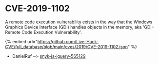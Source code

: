 # CVE-2019-1102

A remote code execution vulnerability exists in the way that the Windows Graphics Device Interface (GDI) handles objects in the memory, aka 'GDI+ Remote Code Execution Vulnerability'.

{% embed url="https://github.com/Live-Hack-CVE/full_database/blob/main/cves/2019/CVE-2019-1102.json" %}


* DanielRuf ~> [snyk-js-jquery-565129](https://zeste.alice-snow.ru/2019/database/cve-2019-1102/snyk-js-jquery-565129-danielruf)